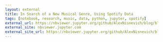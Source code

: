 ```yaml
---
layout: external
title: In Search of a New Musical Genre, Using Spotify Data
tags: [notebook, research, music, data, python, jupyter, spotify]
external_url: https://nbviewer.jupyter.org/github/AlexNisnevich/blog/blob/master/_notebooks/exploring-music-genres.ipynb
external_site: nbviewer.jupyter.com
external_site_url: https://nbviewer.jupyter.org/github/AlexNisnevich/blog/blob/master/_notebooks
---
```

